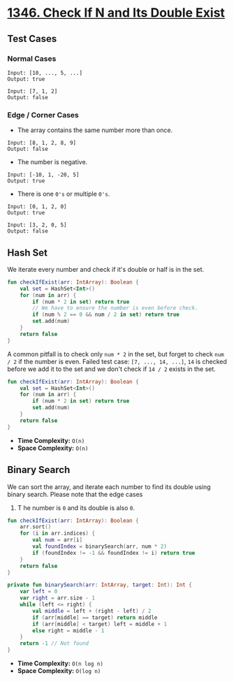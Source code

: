 # [1346. Check If N and Its Double Exist](https://leetcode.com/problems/check-if-n-and-its-double-exist/description/)

## Test Cases
### Normal Cases
```
Input: [10, ..., 5, ...]
Output: true

Input: [7, 1, 2]
Output: false
```
### Edge / Corner Cases
* The array contains the same number more than once.
```
Input: [8, 1, 2, 8, 9]
Output: false
```
* The number is negative.
```
Input: [-10, 1, -20, 5]
Output: true
```
* There is one `0's` or multiple `0's`.
```
Input: [0, 1, 2, 0]
Output: true

Input: [3, 2, 0, 5]
Output: false
```

## Hash Set
We iterate every number and check if it's double or half is in the set.

```kotlin
fun checkIfExist(arr: IntArray): Boolean {
    val set = HashSet<Int>()
    for (num in arr) {
        if (num * 2 in set) return true
        // We have to ensure the number is even before check.
        if (num % 2 == 0 && num / 2 in set) return true
        set.add(num)
    }
    return false
}
```

A common pitfall is to check only `num * 2` in the set, but forget to check `num / 2` if the number is even. Failed test case: `[7, ..., 14, ...]`, `14` is checked before we add it to the set and we don't check if `14 / 2` exists in the set.
```kotlin
fun checkIfExist(arr: IntArray): Boolean {
    val set = HashSet<Int>()
    for (num in arr) {
        if (num * 2 in set) return true
        set.add(num)
    }
    return false
}
``` 

* **Time Complexity:** `O(n)`
* **Space Complexity:** `O(n)`

## Binary Search
We can sort the array, and iterate each number to find its double using binary search. Please note that the edge cases
1. T he number is `0` and its double is also `0`.

```kotlin
fun checkIfExist(arr: IntArray): Boolean {
    arr.sort()
    for (i in arr.indices) {
        val num = arr[i]
        val foundIndex = binarySearch(arr, num * 2)
        if (foundIndex != -1 && foundIndex != i) return true
    }
    return false
}

private fun binarySearch(arr: IntArray, target: Int): Int {
    var left = 0
    var right = arr.size - 1
    while (left <= right) {
        val middle = left + (right - left) / 2
        if (arr[middle] == target) return middle
        if (arr[middle] < target) left = middle + 1
        else right = middle - 1
    }
    return -1 // Not found
}
```

* **Time Complexity:** `O(n log n)`
* **Space Complexity:** `O(log n)`